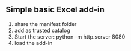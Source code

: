 
Simple basic Excel add-in
-------------------------

1. share the manifest folder
2. add as trusted catalog
3. Start the server: python -m http.server 8080
4. load the add-in
